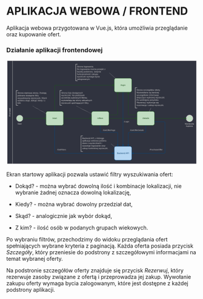 # APLIKACJA WEBOWA / FRONTEND

Aplikacja webowa przygotowana w Vue.js, która umożliwia przeglądanie oraz kupowanie ofert.

### Działanie aplikacji frontendowej

![Diagram frontendu](./frontend.svg)

Ekran startowy aplikacji pozwala ustawić filtry wyszukiwania ofert:

* Dokąd? - można wybrać dowolną ilość i kombinacje lokalizacji, nie wybranie żadnej oznacza dowolną lokalizację,

* Kiedy? - można wybrać dowolny przedział dat,

* Skąd? - analogicznie jak wybór dokąd,

* Z kim? - ilość osób w podanych grupach wiekowych.

Po wybraniu filtrów, przechodzimy do widoku przeglądania ofert spełniających wybrane kryteria z paginacją. Każda oferta posiada przycisk *Szczegóły*, który przeniesie do podstrony z szczegółowymi informacjami na temat wybranej oferty.

Na podstronie szczegółów oferty znajduje się przycisk *Rezerwuj*, który rezerwuje zasoby związane z ofertą i przeprowadza jej zakup. Wywołanie zakupu oferty wymaga bycia zalogowanym, które jest dostępne z każdej podstrony aplikacji.
